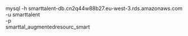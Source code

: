 mysql -h smarttalent-db.cn2q44w88b27.eu-west-3.rds.amazonaws.com \
      -u smarttalent \
      -p \
      smarttal_augmentedresourc_smart

